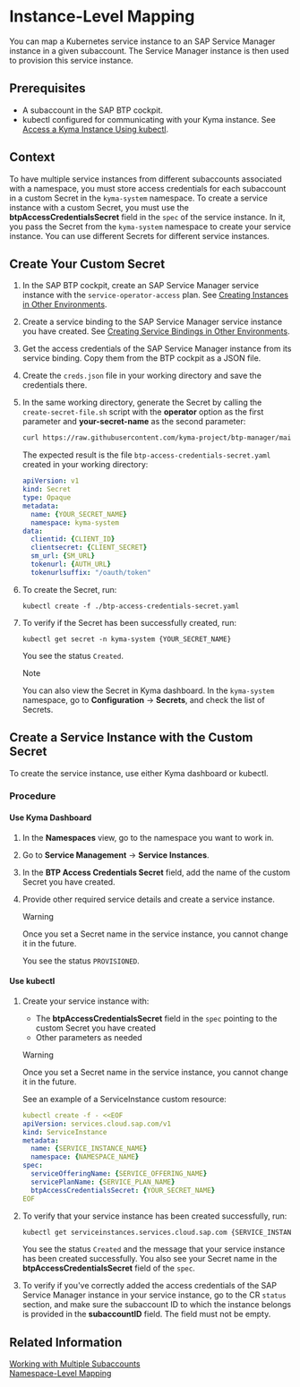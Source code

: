 # Instance-Level Mapping

You can map a Kubernetes service instance to an SAP Service Manager instance in a given subaccount. The Service Manager instance is then used to provision this service instance.

## Prerequisites

* A subaccount in the SAP BTP cockpit.
* kubectl configured for communicating with your Kyma instance. See [Access a Kyma Instance Using kubectl](https://help.sap.com/docs/btp/sap-business-technology-platform/access-kyma-instance-using-kubectl).

## Context

To have multiple service instances from different subaccounts associated with a namespace, you must store access credentials for each subaccount in a custom Secret in the `kyma-system` namespace.
To create a service instance with a custom Secret, you must use the **btpAccessCredentialsSecret** field in the `spec` of the service instance. In it, you pass the Secret from the `kyma-system` namespace to create your service instance. You can use different Secrets for different service instances.

## Create Your Custom Secret

1. In the SAP BTP cockpit, create an SAP Service Manager service instance with the `service-operator-access` plan. See [Creating Instances in Other Environments](https://help.sap.com/docs/service-manager/sap-service-manager/creating-instances-in-other-environments?locale=en-US&version=Cloud).
2. Create a service binding to the SAP Service Manager service instance you have created. See [Creating Service Bindings in Other Environments](https://help.sap.com/docs/service-manager/sap-service-manager/creating-service-bindings-in-other-environments?locale=en-US&version=Cloud).
3. Get the access credentials of the SAP Service Manager instance from its service binding. Copy them from the BTP cockpit as a JSON file.
4. Create the `creds.json` file in your working directory and save the credentials there.
5. In the same working directory, generate the Secret by calling the `create-secret-file.sh` script with the **operator** option as the first parameter and **your-secret-name** as the second parameter:

    ```sh
    curl https://raw.githubusercontent.com/kyma-project/btp-manager/main/hack/create-secret-file.sh | bash -s operator {YOUR_SECRET_NAME}
    ```

    The expected result is the file `btp-access-credentials-secret.yaml` created in your working directory:

    ```yaml
    apiVersion: v1
    kind: Secret
    type: Opaque
    metadata:
      name: {YOUR_SECRET_NAME}
      namespace: kyma-system
    data:
      clientid: {CLIENT_ID}
      clientsecret: {CLIENT_SECRET}
      sm_url: {SM_URL}
      tokenurl: {AUTH_URL}
      tokenurlsuffix: "/oauth/token"
    ```

6. To create the Secret, run:

    ```
    kubectl create -f ./btp-access-credentials-secret.yaml
    ```

7. To verify if the Secret has been successfully created, run:
   
   ```
   kubectl get secret -n kyma-system {YOUR_SECRET_NAME}
   ```

   You see the status `Created`.

   > [!NOTE]
   > You can also view the Secret in Kyma dashboard. In the `kyma-system` namespace, go to **Configuration** -> **Secrets**, and check the list of Secrets.

## Create a Service Instance with the Custom Secret

To create the service instance, use either Kyma dashboard or kubectl.

### Procedure

<!-- tabs:start -->
#### Use Kyma Dashboard

1. In the **Namespaces** view, go to the namespace you want to work in.
2. Go to **Service Management** -> **Service Instances**.
3. In the **BTP Access Credentials Secret** field, add the name of the custom Secret you have created.
4. Provide other required service details and create a service instance.

   > [!WARNING]
   > Once you set a Secret name in the service instance, you cannot change it in the future.
  
    You see the status `PROVISIONED`.

#### Use kubectl

1. Create your service instance with:

   * The **btpAccessCredentialsSecret** field in the `spec` pointing to the custom Secret you have created
   * Other parameters as needed
    
    > [!WARNING] 
    > Once you set a Secret name in the service instance, you cannot change it in the future.

    See an example of a ServiceInstance custom resource:

    ```yaml
    kubectl create -f - <<EOF
    apiVersion: services.cloud.sap.com/v1
    kind: ServiceInstance
    metadata:
      name: {SERVICE_INSTANCE_NAME}
      namespace: {NAMESPACE_NAME}
    spec:
      serviceOfferingName: {SERVICE_OFFERING_NAME}
      servicePlanName: {SERVICE_PLAN_NAME}
      btpAccessCredentialsSecret: {YOUR_SECRET_NAME}
    EOF
    ```

2. To verify that your service instance has been created successfully, run:

    ```bash
    kubectl get serviceinstances.services.cloud.sap.com {SERVICE_INSTANCE_NAME} -n {NAMESPACE}
    ```

    You see the status `Created` and the message that your service instance has been created successfully.
    You also see your Secret name in the **btpAccessCredentialsSecret** field of the `spec`.

3.  To verify if you've correctly added the access credentials of the SAP Service Manager instance in your service instance, go to the CR `status` section, and make sure the subaccount ID to which the instance belongs is provided in the **subaccountID** field. The field must not be empty.
<!-- tabs:end -->

## Related Information

[Working with Multiple Subaccounts](03-20-multitenancy.md)<br>
[Namespace-Level Mapping](03-22-namespace-level-mapping.md)
